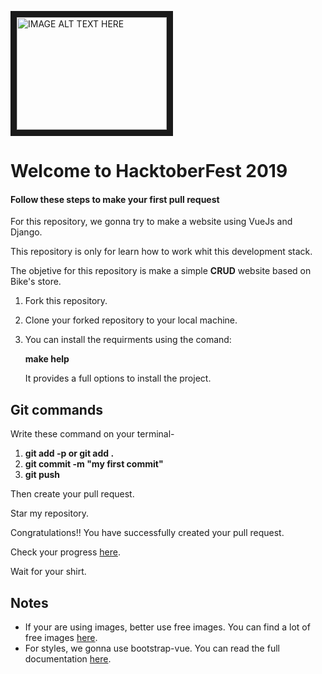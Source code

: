 
<img src="https://hacktoberfest.digitalocean.com/assets/logo-hf19-header-8245176fe235ab5d942c7580778a914110fa06a23c3d55bf40e2d061809d8785.svg" 
alt="IMAGE ALT TEXT HERE" width="240" height="180" border="10"/>
# Welcome to HacktoberFest 2019

#### Follow these steps to make your first pull request

For this repository, we gonna try to make a website using VueJs and Django.

This repository is only for learn how to work whit this development stack.

The objetive for this repository is make a simple **CRUD** website based on Bike's store.

1. Fork this repository.

2. Clone your forked repository to your local machine.

3. You can install the requirments using the comand:
    
    **make help**

    It provides a full options to install the project.

## Git commands

Write these command on your terminal-
1. **git add -p or git add .**
2. **git commit -m "my first commit"**
3. **git push**

Then create your pull request.

Star my repository.

Congratulations!! You have successfully created your pull request.

Check your progress [here](https://hacktoberfest.digitalocean.com/profile).

Wait for your shirt.

## Notes

* If your are using images, better use free images. You can find a lot of free images [here](https://pixabay.com/).
* For styles, we gonna use bootstrap-vue. You can read the full documentation [here](https://bootstrap-vue.js.org/docs/).